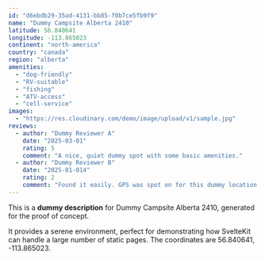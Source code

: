 ```yaml
---
id: "d6ebdb29-35ad-4131-bb85-f0b7ce5fb9f9"
name: "Dummy Campsite Alberta 2410"
latitude: 56.840641
longitude: -113.865023
continent: "north-america"
country: "canada"
region: "alberta"
amenities:
  - "dog-friendly"
  - "RV-suitable"
  - "fishing"
  - "ATV-access"
  - "cell-service"
images:
  - "https://res.cloudinary.com/demo/image/upload/v1/sample.jpg"
reviews:
  - author: "Dummy Reviewer A"
    date: "2025-03-01"
    rating: 5
    comment: "A nice, quiet dummy spot with some basic amenities."
  - author: "Dummy Reviewer B"
    date: "2025-01-014"
    rating: 2
    comment: "Found it easily. GPS was spot on for this dummy location."
---
```


This is a **dummy description** for Dummy Campsite Alberta 2410, generated for the proof of concept.

It provides a serene environment, perfect for demonstrating how SvelteKit can handle a large number of static pages. The coordinates are 56.840641, -113.865023.
